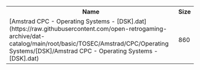 <table>
<tr><th>Name</th><th>Size</th></tr>
<tr><td>[Amstrad CPC - Operating Systems - [DSK].dat](https://raw.githubusercontent.com/open-retrogaming-archive/dat-catalog/main/root/basic/TOSEC/Amstrad/CPC/Operating Systems/[DSK]/Amstrad CPC - Operating Systems - [DSK].dat)</td><td>860</td></tr>
</table>
